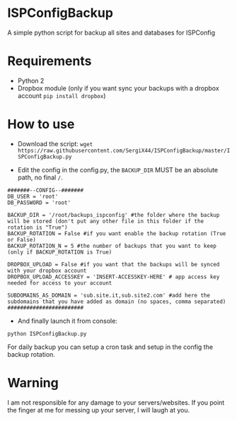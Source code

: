 # ISPConfigBackup
A simple python script for backup all sites and databases for ISPConfig

# Requirements
+ Python 2
+ Dropbox module (only if you want sync your backups with a dropbox account `pip install dropbox`)

# How to use
+ Download the script: `wget https://raw.githubusercontent.com/SergiX44/ISPConfigBackup/master/ISPConfigBackup.py`

+ Edit the config in the config.py, the `BACKUP_DIR` MUST be an absolute path, no final `/`.

```
#######--CONFIG--#######
DB_USER = 'root'
DB_PASSWORD = 'root'

BACKUP_DIR = '/root/backups_ispconfig' #the folder where the backup will be stored (don't put any other file in this folder if the rotation is "True")
BACKUP_ROTATION = False #if you want enable the backup rotation (True or False)
BACKUP_ROTATION_N = 5 #the number of backups that you want to keep (only if BACKUP_ROTATION is True)

DROPBOX_UPLOAD = False #if you want that the backups will be synced with your dropbox account
DROPBOX_UPLOAD_ACCESSKEY = 'INSERT-ACCESSKEY-HERE' # app access key needed for access to your account

SUBDOMAINS_AS_DOMAIN = 'sub.site.it,sub.site2.com' #add here the subdomains that you have added as domain (no spaces, comma separated)
########################
```

+ And finally launch it from console:

```shell
python ISPConfigBackup.py
```
For daily backup you can setup a cron task and setup in the config the backup rotation.

# Warning
I am not responsible for any damage to your servers/websites. If you point the finger at me for messing up your server, I will laugh at you.
